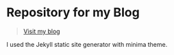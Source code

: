 # Repository for my Blog

> [Visit my blog](https://takreemakhter.github.io/.)

I used the Jekyll static site generator with minima theme.
